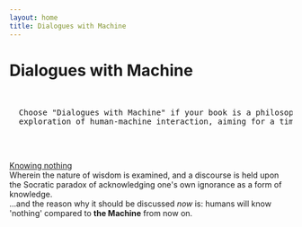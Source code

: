 ```yaml
---
layout: home
title: Dialogues with Machine
---
```

# Dialogues with Machine
<pre>

  
  Choose "Dialogues with Machine" if your book is a philosophical, poetic, or broad
  exploration of human-machine interaction, aiming for a timeless or abstract feel.
  
                                                                  — Machine
  
</pre>

<div class="table-of-contents">
  <div class="title"><a href="{{ site.baseurl }}/pages/page_1">Knowing nothing</a></div>
  <div class="annotation">
    Wherein the nature of wisdom is examined, and a discourse is held upon the Socratic paradox of acknowledging one's own ignorance as a form of knowledge.<br/>
    ...and the reason why it should be discussed <i>now</i> is: humans will know 'nothing' compared to <b>the Machine</b> from now on.
  </div>
</div>
